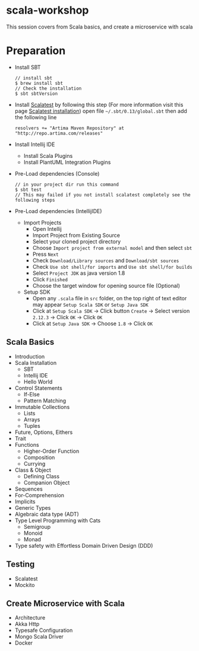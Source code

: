 # scala-workshop
This session covers from Scala basics, and create a microservice with scala

# Preparation
 * Install SBT
   ```
   // install sbt
   $ brew install sbt
   // Check the installation
   $ sbt sbtVersion
   ``` 
 * Install [Scalatest](http://www.scalatest.org/) by following this step (For more information visit this page [Scalatest installation](http://www.scalatest.org/install))
   open file `~/.sbt/0.13/global.sbt` then add the following line
   ```
   resolvers += "Artima Maven Repository" at "http://repo.artima.com/releases"
   ```
 * Install Intellij IDE
   * Install Scala Plugins
   * Install PlantUML Integration Plugins   
 * Pre-Load dependencies (Console)
   ```
   // in your project dir run this command
   $ sbt test
   // This may failed if you not install scalatest completely see the following steps
   ```
 
 * Pre-Load dependencies (IntellijIDE)
   * Import Projects
     * Open Intellij
     * Import Project from Existing Source
     * Select your cloned project directory
     * Choose `Import project from external model` and then select `sbt`
     * Press `Next`
     * Check `Download/Library sources` and `Download/sbt sources`
     * Check `Use sbt shell/for imports` and `Use sbt shell/for builds`
     * Select `Project JDK` as java version 1.8
     * Click `Finished`
     * Choose the target window for opening source file (Optional)
   * Setup SDK
     * Open any `.scala` file in `src` folder, on the top right of text editor may appear `Setup Scala SDK` or `Setup Java SDK`
     * Click at `Setup Scala SDK` -> Click button `Create` -> Select version `2.12.3` -> Click `OK` -> Click `OK`
     * Click at `Setup Java SDK` -> Choose `1.8` -> Click `OK`

## Scala Basics
* Introduction
* Scala Installation
  * SBT
  * Intellij IDE
  * Hello World
* Control Statements
  * If-Else
  * Pattern Matching
* Immutable Collections
  * Lists
  * Arrays
  * Tuples
* Future, Options, Eithers
* Trait
* Functions
  * Higher-Order Function
  * Composition
  * Currying
* Class & Object
  * Defining Class
  * Companion Object
* Sequences
* For-Comprehension
* Implicits
* Generic Types
* Algebraic data type (ADT)
* Type Level Programming with Cats
  * Semigroup
  * Monoid
  * Monad
* Type safety with Effortless Domain Driven Design (DDD)

## Testing
* Scalatest
* Mockito

## Create Microservice with Scala
* Architecture
* Akka Http
* Typesafe Configuration
* Mongo Scala Driver
* Docker